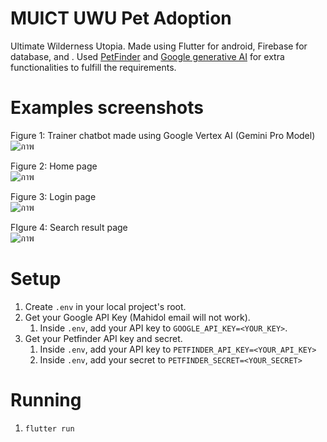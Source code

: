 # MUICT UWU Pet Adoption
Ultimate Wilderness Utopia. Made using Flutter for android, Firebase for database, and . Used [PetFinder](https://www.petfinder.com/developers/v2/docs/) and [Google generative AI](https://pub.dev/packages/google_generative_ai) for extra functionalities to fulfill the requirements.

# Examples screenshots
Figure 1: Trainer chatbot made using Google Vertex AI (Gemini Pro Model)<br>
![ภาพ](https://github.com/user-attachments/assets/2d5d9c0f-3c2d-429a-8cd0-af077c51124b)

Figure 2: Home page<br>
![ภาพ](https://github.com/user-attachments/assets/6d9ac565-c978-4ffc-8525-725b03b263fe)

Figure 3: Login page<br>
![ภาพ](https://github.com/user-attachments/assets/f518635b-83ad-455f-b5e3-4f4091a1bd5f)

FIgure 4: Search result page<br>
![ภาพ](https://github.com/user-attachments/assets/f85b2304-0e9d-4631-bd6b-47e7b38ff0c9)

# Setup
1. Create `.env` in your local project's root.
2. Get your Google API Key (Mahidol email will not work).
   1. Inside `.env`, add your API key to `GOOGLE_API_KEY=<YOUR_KEY>`.
3. Get your Petfinder API key and secret.
   1. Inside `.env`, add your API key to `PETFINDER_API_KEY=<YOUR_API_KEY>`
   2. Inside `.env`, add your secret to `PETFINDER_SECRET=<YOUR_SECRET>`

# Running
1. `flutter run`
